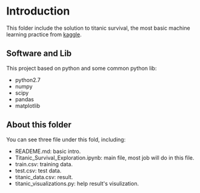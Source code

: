 # Introduction
This folder include the solution to titanic survival, the most basic machine learning practice from [kaggle](https://www.kaggle.com/c/titanic).

## Software and Lib
This project based on python and some common python lib:
* python2.7
* numpy
* scipy
* pandas
* matplotlib

## About this folder
You can see three file under this fold, including:
* READEME.md: basic intro.
* Titanic_Survival_Exploration.ipynb: main file, most job will do in this file.
* train.csv: training data.
* test.csv: test data.
* titanic_data.csv: result.
* titanic_visualizations.py: help result's visulization.
